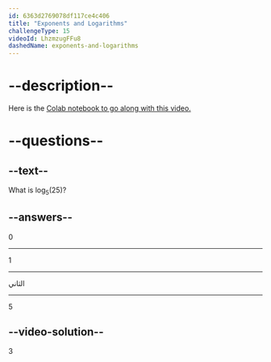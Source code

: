 ```yaml
---
id: 6363d2769078df117ce4c406
title: "Exponents and Logarithms"
challengeType: 15
videoId: LhzmzugFFu8
dashedName: exponents-and-logarithms
---
```


# --description--

Here is the <a href="https://colab.research.google.com/drive/1hg7ecxGT20B8HR2mV75HzMylj9SHIWH8?usp=sharing" target="_blank" rel="noopener noreferrer nofollow">Colab notebook to go along with this video.</a>

# --questions--

## --text--

What is log<sub>5</sub>(25)?

## --answers--

0

---

1

---

الثاني

---

5

## --video-solution--

3
